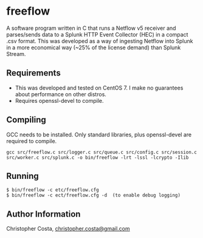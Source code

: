 freeflow
=========

A software program written in C that runs a Netflow v5 receiver and parses/sends data to a Splunk HTTP Event Collector (HEC) in a compact .csv format.  This was developed as a way of ingesting Netflow into Splunk in a more economical way (~25% of the license demand) than Splunk Stream.

Requirements
------------

* This was developed and tested on CentOS 7.  I make no guarantees about performance on other distros.
* Requires openssl-devel to compile.

Compiling
---------

GCC needs to be installed.  Only standard libraries, plus openssl-devel are required to compile.

    gcc src/freeflow.c src/logger.c src/queue.c src/config.c src/session.c src/worker.c src/splunk.c -o bin/freeflow -lrt -lssl -lcrypto -Ilib

Running
-------

    $ bin/freeflow -c etc/freeflow.cfg
    $ bin/freeflow -c ect/freeflow.cfg -d  (to enable debug logging)

Author Information
------------------

Christopher Costa, christopher.costa@gmail.com
